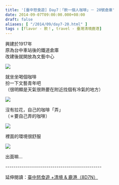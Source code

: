 ```yaml
---
title: '[臺中怒食遊] Day7：「飲一個人咖啡」－ 20號倉庫'
date: 2014-09-07T09:00:00.000+08:00
draft: false
aliases: [ "/2014/09/day7-20.html" ]
tags : [flavor - 飲！, travel - 臺灣清境鹿港]
---
```


興建於1917年  
原為台中車站後的鐵道倉庫  
改建後就開放為文藝中心  

![](/images/taichung7d1.jpg)

就坐坐喝個咖啡  
扮一下文藝青年吧  
（很明顯是天氣很熱要在附近找個有冷氣的地方）  

![](/images/taichung7d.jpg)

沒有拉花，自己的咖啡「弄」  
（＊要自己弄的咖啡）  

![](/images/taichung7d2.jpg)

裡面的環境很舒服  

![](/images/taichung7d3.jpg)

出面嘛...  
  
\-----------------------------------------------  
  
延伸閱讀：[臺中怒食遊 +清境 & 鹿港（8D7N）](https://hidie.net/taichung8d7n/)
